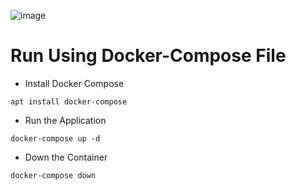 

![image](https://github.com/user-attachments/assets/3278cd2c-b241-4a7b-ac36-10d51662c59c)





# Run Using Docker-Compose File
- Install Docker Compose
```
apt install docker-compose
```
- Run the Application
```
docker-compose up -d
```
- Down the Container
```
docker-compose down 
```
